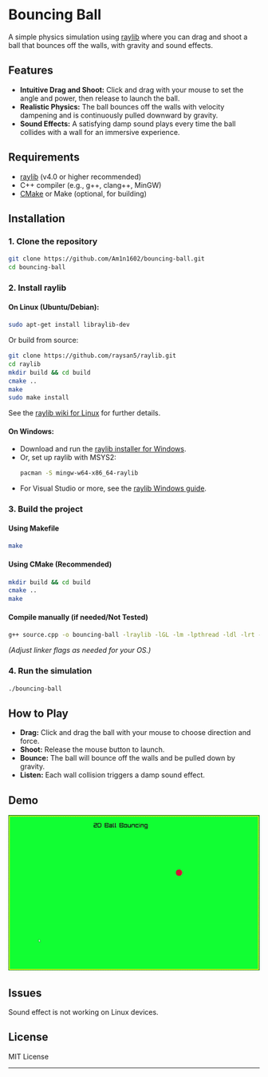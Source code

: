 # Bouncing Ball

A simple physics simulation using [raylib](https://www.raylib.com/) where you can drag and shoot a ball that bounces off the walls, with gravity and sound effects.

## Features

- **Intuitive Drag and Shoot:** Click and drag with your mouse to set the angle and power, then release to launch the ball.
- **Realistic Physics:** The ball bounces off the walls with velocity dampening and is continuously pulled downward by gravity.
- **Sound Effects:** A satisfying damp sound plays every time the ball collides with a wall for an immersive experience.

## Requirements

- [raylib](https://www.raylib.com/) (v4.0 or higher recommended)
- C++ compiler (e.g., g++, clang++, MinGW)
- [CMake](https://cmake.org/) or Make (optional, for building)

## Installation

### 1. Clone the repository
```bash
git clone https://github.com/Am1n1602/bouncing-ball.git
cd bouncing-ball
```

### 2. Install raylib

#### On **Linux** (Ubuntu/Debian):
```bash
sudo apt-get install libraylib-dev
```
Or build from source:
```bash
git clone https://github.com/raysan5/raylib.git
cd raylib
mkdir build && cd build
cmake ..
make
sudo make install
```
See the [raylib wiki for Linux](https://github.com/raysan5/raylib/wiki/Working-on-GNU-Linux) for further details.

#### On **Windows**:
- Download and run the [raylib installer for Windows](https://github.com/raysan5/raylib/releases).
- Or, set up raylib with MSYS2:
  ```bash
  pacman -S mingw-w64-x86_64-raylib
  ```
- For Visual Studio or more, see the [raylib Windows guide](https://github.com/raysan5/raylib/wiki/Working-on-Windows).

### 3. Build the project

#### Using Makefile
```bash
make
```

#### Using CMake (Recommended)
```bash
mkdir build && cd build
cmake ..
make
```

#### Compile manually (if needed/Not Tested)
```bash
g++ source.cpp -o bouncing-ball -lraylib -lGL -lm -lpthread -ldl -lrt -lX11
```
*(Adjust linker flags as needed for your OS.)*

### 4. Run the simulation
```bash
./bouncing-ball
```

## How to Play

- **Drag:** Click and drag the ball with your mouse to choose direction and force.
- **Shoot:** Release the mouse button to launch.
- **Bounce:** The ball will bounce off the walls and be pulled down by gravity.
- **Listen:** Each wall collision triggers a damp sound effect.

## Demo
![](bouncing-ball.gif)

## Issues
Sound effect is not working on Linux devices. 

## License

MIT License

---
